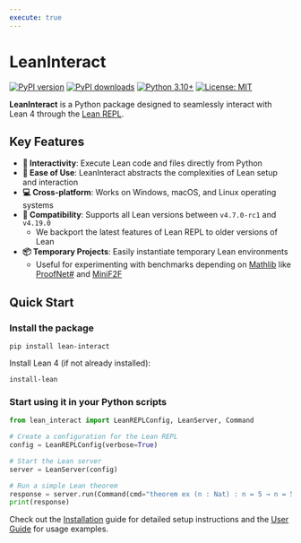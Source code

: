 ```yaml
---
execute: true
---
```


# LeanInteract

[![PyPI version](https://img.shields.io/pypi/v/lean-interact.svg)](https://pypi.org/project/lean-interact/)
[![PyPI downloads](https://img.shields.io/pepy/dt/lean-interact.svg)](https://pypi.org/project/lean-interact/)
[![Python 3.10+](https://img.shields.io/badge/python-3.10+-blue.svg)](https://www.python.org/downloads/)
[![License: MIT](https://img.shields.io/badge/License-MIT-yellow.svg)](https://opensource.org/licenses/MIT)

**LeanInteract** is a Python package designed to seamlessly interact with Lean 4 through the [Lean REPL](https://github.com/leanprover-community/repl).

## Key Features

- **🔗 Interactivity**: Execute Lean code and files directly from Python
- **🚀 Ease of Use**: LeanInteract abstracts the complexities of Lean setup and interaction
- **💻 Cross-platform**: Works on Windows, macOS, and Linux operating systems
- **🔧 Compatibility**: Supports all Lean versions between `v4.7.0-rc1` and `v4.19.0`
  - We backport the latest features of Lean REPL to older versions of Lean
- **📦 Temporary Projects**: Easily instantiate temporary Lean environments
  - Useful for experimenting with benchmarks depending on [Mathlib](https://github.com/leanprover-community/mathlib4) like [ProofNet#](https://huggingface.co/datasets/PAug/ProofNetSharp) and [MiniF2F](https://github.com/yangky11/miniF2F-lean4)

## Quick Start

### Install the package

```
pip install lean-interact
```

Install Lean 4 (if not already installed):

```
install-lean
```

### Start using it in your Python scripts

```python tags=["execute"]
from lean_interact import LeanREPLConfig, LeanServer, Command

# Create a configuration for the Lean REPL
config = LeanREPLConfig(verbose=True)  

# Start the Lean server
server = LeanServer(config)  

# Run a simple Lean theorem
response = server.run(Command(cmd="theorem ex (n : Nat) : n = 5 → n = 5 := id"))
print(response)
```

Check out the [Installation](installation.md) guide for detailed setup instructions and the [User Guide](user-guide/getting-started.md) for usage examples.
